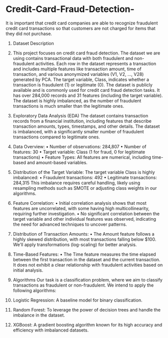 # Credit-Card-Fraud-Detection-
It is important that credit card companies are able to recognize fraudulent credit card transactions so that customers are not charged for items that they did not purchase.
1. Dataset Description
2. This project focuses on credit card fraud detection. The dataset we are using contains transactional data with both fraudulent and non-fraudulent activities. Each row in the dataset represents a transaction and includes multiple features like transaction amount, time of transaction, and various anonymized variables (V1, V2, ..., V28) generated by PCA. The target variable, Class, indicates whether a transaction is fraudulent (1) or legitimate (0).
The dataset is publicly available and is commonly used for credit card fraud detection tasks. It has over 284,000 records and 31 features (including the target variable). The dataset is highly imbalanced, as the number of fraudulent transactions is much smaller than the legitimate ones.
 
 
3. Exploratory Data Analysis (EDA)
The dataset contains transaction records from a financial institution, including features that describe transaction amounts, types, timestamps, and other details. The dataset is imbalanced, with a significantly smaller number of fraudulent transactions compared to legitimate ones.
1. Data Overview:
• Number of observations: 284,807
• Number of features: 30
• Target variable: Class (1 for fraud, 0 for legitimate transactions)
• Feature Types: All features are numerical, including time-based and amount-based variables.
2. Distribution of the Target Variable:
The target variable Class is highly imbalanced:
• Fraudulent transactions: 492
• Legitimate transactions: 284,315
This imbalance requires careful handling, likely using resampling methods such as SMOTE or adjusting class weights in our algorithms.
3. Feature Correlation:
• Initial correlation analysis shows that most features are uncorrelated, with some having high multicollinearity, requiring further investigation.
• No significant correlation between the target variable and other individual features was observed, indicating the need for advanced techniques to uncover patterns.
4. Distribution of Transaction Amounts:
• The Amount feature follows a highly skewed distribution, with most transactions falling below $100. We'll apply transformations (log-scaling) for better analysis.
5. Time-Based Features:
• The Time feature measures the time elapsed between the first transaction in the dataset and the current transaction. It does not exhibit a clear relationship with fraudulent activities based on initial analysis.
 
3. Algorithms
Our task is a classification problem, where we aim to classify transactions as fraudulent or non-fraudulent. We intend to apply the following algorithms:
1. Logistic Regression: A baseline model for binary classification.
2. Random Forest: To leverage the power of decision trees and handle the imbalance in the dataset.
3. XGBoost: A gradient boosting algorithm known for its high accuracy and efficiency with imbalanced datasets.

 
 

